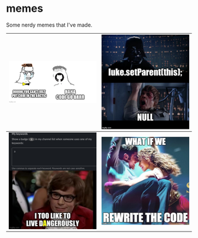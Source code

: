 # memes

Some nerdy memes that I've made.

| <img src="code_go_brrr.png" width="400" />        | <img src="i_am_your_father.png" width="400" /> |
| ------------------------------------------------- | ---------------------------------------------- |
| <img src="living_on_the_edge.jpeg" width="400" /> | <img src="rewrite_the_code.jpg" width="400" /> |
